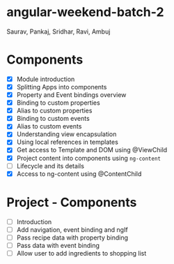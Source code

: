 # angular-weekend-batch-2
Saurav, Pankaj, Sridhar, Ravi, Ambuj

# Components
- [X] Module introduction
- [X] Splitting Apps into components
- [X] Property and Event bindings overview
- [X] Binding to custom properties
- [X] Alias to custom properties
- [X] Binding to custom events
- [X] Alias to custom events
- [X] Understanding view encapsulation
- [X] Using local references in templates
- [X] Get access to Template and DOM using @ViewChild
- [X] Project content into components using `ng-content`
- [ ] Lifecycle and its details
- [X] Access to ng-content using @ContentChild

# Project - Components
- [ ] Introduction
- [ ] Add navigation, event binding and ngIf
- [ ] Pass recipe data with property binding
- [ ] Pass data with event binding
- [ ] Allow user to add ingredients to shopping list
